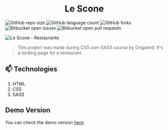 # <div align="center">Le Scone</div>

![GitHub repo size](https://img.shields.io/github/repo-size/laporeon/le-scone?style=for-the-badge)
![GitHub language count](https://img.shields.io/github/languages/count/laporeon/le-scone?style=for-the-badge)
![GitHub forks](https://img.shields.io/github/forks/laporeon/le-scone?style=for-the-badge)
![Bitbucket open issues](https://img.shields.io/bitbucket/issues/laporeon/le-scone?style=for-the-badge)
![Bitbucket open pull requests](https://img.shields.io/bitbucket/pr-raw/laporeon/le-scone?style=for-the-badge)

![Le Scone - Restaurante](https://user-images.githubusercontent.com/34722707/122469259-1ab2ce00-cf93-11eb-9d58-290e8aeedddb.gif)

> This project was made during CSS com SASS course by Origamid. It's a landing page for a restaurant.

## 📫 Technologies

1. HTML
2. CSS
3. SASS

## Demo Version

You can check the demo version <a href="https://laporeon.github.io/le-scone/">here</a>.
